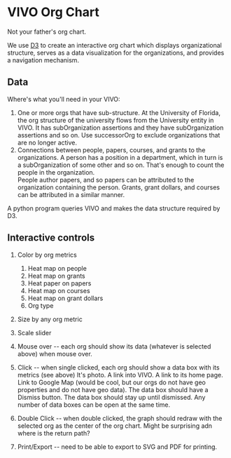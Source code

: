 # VIVO Org Chart

Not your father's org chart.

We use [D3](http://d3js.org) to create an interactive org chart which displays organizational structure,
serves as a data visualization for the organizations, and provides a navigation mechanism.

## Data

Where's what you'll need in your VIVO:

1. One or more orgs that have sub-structure.  At the University of Florida, the org structure of the university flows
from the University entity in VIVO.  It has subOrganization assertions and they have subOrganization assertions and
so on.  Use successorOrg to exclude organizations that are no longer active.
1. Connections between people, papers, courses, and grants to the organizations.  A person has a position in a department,
which in turn is a subOrganization of some other and so on.  That's enough to count the people in the organization.  
People author papers, and so papers can be attributed to the organization containing the person.  Grants, grant dollars,
and courses can be attributed in a similar manner.

A python program queries VIVO and makes the data structure required by D3.

## Interactive controls

1. Color by org metrics

	1. Heat map on people
	1. Heat map on grants
	1. Heat paper on papers
	1. Heat map on courses
	1. Heat map on grant dollars
	1. Org type

1. Size by any org metric

1. Scale slider

1. Mouse over -- each org should show its data (whatever is selected above) when mouse over.

1. Click -- when single clicked, each org should show a data box with its metrics (see above)  It's photo. A link into VIVO.  A link to its home page. Link to Google Map (would be cool, but our orgs do not have geo properties and do not have geo data).  The data box should have a Dismiss button. The data box should stay up until dismissed.  Any number of data boxes can be open at the same time.

1. Double Click -- when double clicked, the graph should redraw with the selected org as the center of the org chart.  Might be surprising adn where is the return path?

1. Print/Export -- need to be able to export to SVG and PDF for printing.
